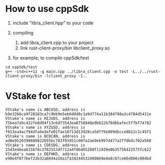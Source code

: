# How to use cppSdk
1. include "libra_client.hpp" to your code
2. compiling 
    1. add libra_client.cpp to your project
    2. link rust-client-proxy/bin libclient_proxy.so    
    
3. for example, to compile cppSdk/test 
```
cd cppSdk/test
g++ -std=c++11 -g main.cpp ../libra_client.cpp -o test -L../../rust-client-proxy/bin -lclient_proxy -I..
```

# VStake for test
```
VStake's name is ABCUSD, address is b9e3266ca9f28103ca7c9bb9e5eb6d0d8c1a9d774a11b384798a3c4784d5411e
VStake's name is HIJUDS, address is 75bea7a9c432fe0d94f13c6d73543ea8758940e9b622b70dbbafec5ffbf74782
VStake's name is XYZUSD, address is f013ea4acf944fa6edafe01fae10713d13928ca5dff9e809dbcce8b12c2c45f1
VStake's name is BCDCAN, address is ad8e9520399689822b55bc783f03951c00fa2ae9eb997d477a2ff0bdc702a568
VStake's name is CDESDG, address is 15d3e4bea615b78c3782553df712a4f86d85280f11939e0b35756422575fc622
VStake's name is DEFHKD, address is e90e4f077bef23b32a6694a18a1fa34244532400869e4e8c87ce66d0b6c004bd
```